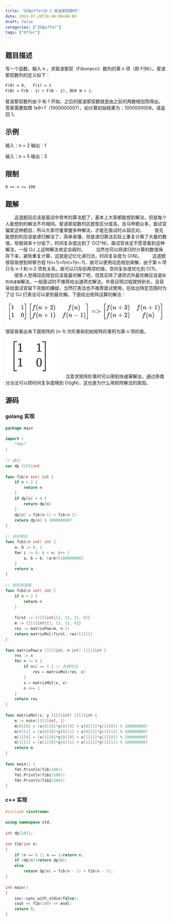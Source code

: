 ```yaml
---
title: "剑指offer10-I-斐波那契数列"
date: 2021-07-20T16:40:00+08:00
draft: false
categories: ["剑指offer"]
tags: ["Offer"]
---
```


## 题目描述

写一个函数，输入 n ，求斐波那契（Fibonacci）数列的第 n 项（即 F(N)）。斐波那契数列的定义如下：

```html
F(0) = 0,   F(1) = 1
F(N) = F(N - 1) + F(N - 2), 其中 N > 1.
```

斐波那契数列由 0 和 1 开始，之后的斐波那契数就是由之前的两数相加而得出。答案需要取模 1e9+7（1000000007），如计算初始结果为：1000000008，请返回 1。

## 示例

输入：n = 2
输出：1

输入：n = 5
输出：5

## 限制

`0 <= n <= 100`

## 题解

　　这道题目应该是面试中常考的算法题了，基本上大家都能想到解法，但是每个人能想到的解法不尽相同。斐波那契数列区题型区分度高，且马甲题众多，面试官偏爱这种题目，所以大家尽量掌握多种解法，才能在面试时从容应对。
　　首先能想到的应该是递归解法了，简单易懂，但是递归算法实际上重复计算了大量的数值，导致效率十分低下，时间复杂度达到了 O(2^N)，面试官肯定不愿意看到这种解法，一般 OJ 上这种解法肯定会超时。
　　当然也可以把递归时计算的数值保存下来，避免重复计算，这就是记忆化递归法，时间复杂度为 O(N)。
　　这道题很容易想到转移方程 f(n+1)=f(n)+f(n−1)，故可以使用动态规划来解，由于第 n 项只与 n-1 和 n-2 项有关系，故可以只存前两项的值，空间复杂度优化到 O(1)。
　　很多人觉得动态规划应该是最优解了吧，但其实除了通项式外最优解应该是`矩阵快速幂`解法，一般面试时不推荐给出通项式解法，毕竟证明过程就特别长，且容易给面试官留下背题的嫌疑，当然打表法也不推荐面试使用，在给出特定范围时为了过 OJ 打表法可以拿到最优解。下面给出矩阵运算的解法：
![fib](/images/offer/fib.png)
　　很容易看出来下面矩阵的 (n-1) 次阶乘和初始矩阵的乘积为第 n 项的值。
![matrix](/images/offer/matrix.png)
　　注意求矩阵阶乘时可以用到快速幂解法，通过奇偶分治法可以把时间复杂度降到 O(lgN)，这也是为什么用矩阵解法的原因。

## 源码

### golang 实现

```go
package main

import (
	"fmt"
)

// 递归
var dp [101]int

func fib(n int) int {
	if n < 2 {
		return n
	}
	if dp[n] > 0 {
		return dp[n]
	}
	dp[n] = fib(n-1) + fib(n-2)
	return dp[n] % 1000000007
}

// 动态规划
func fib1(n int) int {
	a, b := 0, 1
	for i := 0; i < n; i++ {
		a, b = b, (a+b)%1000000007
	}
	return a
}

// 矩阵快速幂
func fib2(n int) int {
	if n < 2 {
		return n
	}

	first := [][2]int{{2, 1}, {1, 0}}
	m := [][2]int{{1, 1}, {1, 0}}
	res := matrixPow(m, n-1)
	return matrixMul(first, res)[1][1]
}

func matrixPow(x [][2]int, n int) [][2]int {
	res := x
	for n != 0 {
		if n&1 == 1 { // 奇偶分治
			res = matrixMul(res, x)
		}
		x = matrixMul(x, x)
		n >>= 1
	}
	return res
}

func matrixMul(x, y [][2]int) [][2]int {
	m := make([][2]int, 2)
	m[0][0] = (x[0][0]*y[0][0] + x[0][1]*y[1][0]) % 1000000007
	m[0][1] = (x[0][0]*y[0][1] + x[0][1]*y[1][1]) % 1000000007
	m[1][0] = (x[1][0]*y[0][0] + x[1][1]*y[1][0]) % 1000000007
	m[1][1] = (x[1][0]*y[0][1] + x[1][1]*y[1][1]) % 1000000007
	return m
}

func main() {
	fmt.Println(fib(100))
	fmt.Println(fib1(100))
	fmt.Println(fib2(100))
}
```

### c++ 实现

```c++
#include <iostream>

using namespace std;

int dp[101];

int fib(int n)
{
	if (n == 0 || n == 1)return n;
	if (dp[n])return dp[n];
	else
		return dp[n] = fib(n - 1) + fib(n - 2);
}

int main()
{
	ios::sync_with_stdio(false);
	cout << fib(100) << endl;
	return 0;
}
```
